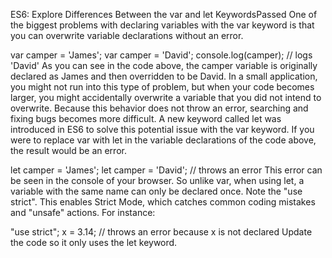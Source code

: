 ES6: Explore Differences Between the var and let KeywordsPassed
One of the biggest problems with declaring variables with the var keyword is that you can overwrite variable declarations without an error.

var camper = 'James';
var camper = 'David';
console.log(camper);
// logs 'David'
As you can see in the code above, the camper variable is originally declared as James and then overridden to be David. In a small application, you might not run into this type of problem, but when your code becomes larger, you might accidentally overwrite a variable that you did not intend to overwrite. Because this behavior does not throw an error, searching and fixing bugs becomes more difficult.
A new keyword called let was introduced in ES6 to solve this potential issue with the var keyword. If you were to replace var with let in the variable declarations of the code above, the result would be an error.

let camper = 'James';
let camper = 'David'; // throws an error
This error can be seen in the console of your browser. So unlike var, when using let, a variable with the same name can only be declared once. Note the "use strict". This enables Strict Mode, which catches common coding mistakes and "unsafe" actions. For instance:

"use strict";
x = 3.14; // throws an error because x is not declared
Update the code so it only uses the let keyword.
